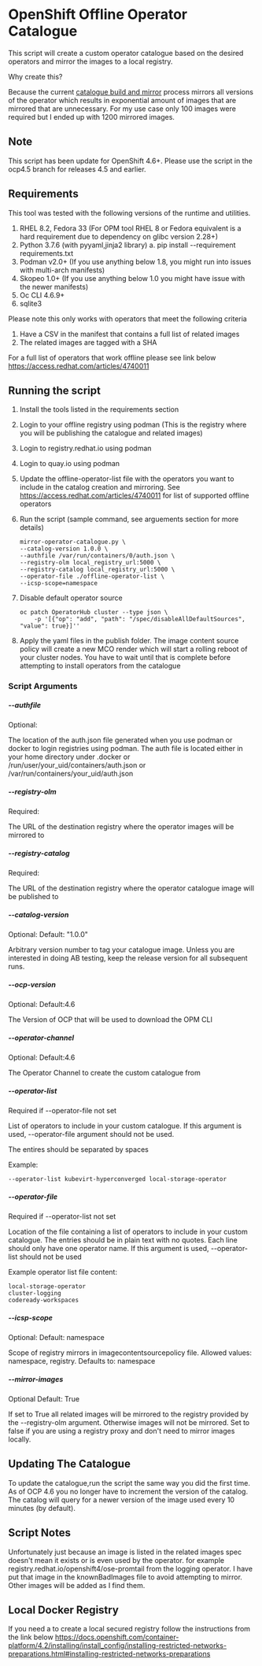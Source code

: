 # OpenShift Offline Operator Catalogue

This script will create a custom operator catalogue based on the desired operators and mirror the images to a local registry.

Why create this?

Because the current [catalogue build and mirror](https://docs.openshift.com/container-platform/4.6/operators/admin/olm-restricted-networks.html) process mirrors all versions of the operator which results in exponential amount of images that are mirrored that are unnecessary. For my use case only 100 images were required but I ended up with 1200 mirrored images.

## Note

This script has been update for OpenShift 4.6+. Please use the script in the ocp4.5 branch for releases 4.5 and earlier.

## Requirements

This tool was tested with the following versions of the runtime and utilities.

1. RHEL 8.2, Fedora 33 (For OPM tool RHEL 8 or Fedora equivalent is a hard requirement due to dependency on glibc version 2.28+)
2. Python 3.7.6 (with pyyaml,jinja2 library)
    a. pip install --requirement requirements.txt
3. Podman v2.0+ (If you use anything below 1.8, you might run into issues with multi-arch manifests)
4. Skopeo 1.0+ (If you use anything below 1.0 you might have issue with the newer manifests)
5. Oc CLI 4.6.9+
6. sqlite3

Please note this only works with operators that meet the following criteria

1. Have a CSV in the manifest that contains a full list of related images
2. The related images are tagged with a SHA

For a full list of operators that work offline please see link below
<https://access.redhat.com/articles/4740011>

## Running the script

1. Install the tools listed in the requirements section
2. Login to your offline registry using podman (This is the registry where you will be publishing the catalogue and related images)
3. Login to registry.redhat.io using podman
4. Login to quay.io using podman
5. Update the offline-operator-list file with the operators you want to include in the catalog creation and mirroring. See <https://access.redhat.com/articles/4740011> for list of supported offline operators
6. Run the script (sample command, see arguements section for more details)

    ```Shell
    mirror-operator-catalogue.py \
    --catalog-version 1.0.0 \
    --authfile /var/run/containers/0/auth.json \
    --registry-olm local_registry_url:5000 \
    --registry-catalog local_registry_url:5000 \
    --operator-file ./offline-operator-list \
    --icsp-scope=namespace
    ```

7. Disable default operator source

    ```Shell
    oc patch OperatorHub cluster --type json \
        -p '[{"op": "add", "path": "/spec/disableAllDefaultSources", "value": true}]''
    ```

8. Apply the yaml files in the publish folder. The image content source policy will create a new MCO render which will start a rolling reboot of your cluster nodes. You have to wait until that is complete before attempting to install operators from the catalogue

### Script Arguments

##### --authfile

Optional:

The location of the auth.json file generated when you use podman or docker to login registries using podman. The auth file is located either in your home directory under .docker or /run/user/your_uid/containers/auth.json or /var/run/containers/your_uid/auth.json

##### --registry-olm

Required:

The URL of the destination registry where the operator images will be mirrored to

##### --registry-catalog

Required:

The URL of the destination registry where the operator catalogue image will be published to

##### --catalog-version

Optional:
Default: "1.0.0"

Arbitrary version number to tag your catalogue image. Unless you are interested in doing AB testing, keep the release version for all subsequent runs.

##### --ocp-version

Optional:
Default:4.6

The Version of OCP that will be used to download the OPM CLI

##### --operator-channel

Optional:
Default:4.6

The Operator Channel to create the custom catalogue from

##### --operator-list

Required if --operator-file not set

List of operators to include in your custom catalogue. If this argument is used, --operator-file argument should not be used.

The entires should be separated by spaces

Example:

```Shell
--operator-list kubevirt-hyperconverged local-storage-operator
```

##### --operator-file

Required if --operator-list not set

Location of the file containing a list of operators to include in your custom catalogue. The entries should be in plain text with no quotes. Each line should only have one operator name. If this argument is used, --operator-list should not be used

Example operator list file content:

```Shell
local-storage-operator
cluster-logging
codeready-workspaces
```

##### --icsp-scope

Optional:
Default: namespace

Scope of registry mirrors in imagecontentsourcepolicy file. Allowed values: namespace, registry. Defaults to: namespace

##### --mirror-images

Optional
Default: True

If set to True all related images will be mirrored to the registry provided by the --registry-olm argument. Otherwise images will not be mirrored. Set to false if you are using a registry proxy and don't need to mirror images locally.

## Updating The Catalogue

To update the catalogue,run the script the same way you did the first time. As of OCP 4.6 you no longer have to increment the version of the catalog. The catalog will query for a newer version of the image used every 10 minutes (by default).

## Script Notes

Unfortunately just because an image is listed in the related images spec doesn't mean it exists or is even used by the operator. for example registry.redhat.io/openshift4/ose-promtail from the logging operator. I have put that image in the knownBadImages file to avoid attempting to mirror. Other images will be added as I find them.

## Local Docker Registry

If you need a to create a local secured registry follow the instructions from the link below
<https://docs.openshift.com/container-platform/4.2/installing/install_config/installing-restricted-networks-preparations.html#installing-restricted-networks-preparations>
